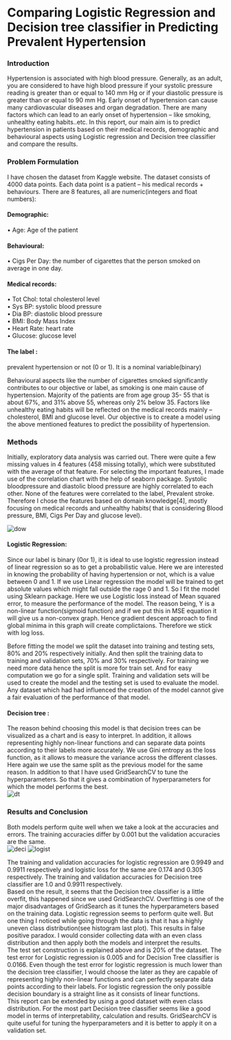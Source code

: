 
# **Comparing Logistic Regression and Decision tree classifier in Predicting Prevalent Hypertension**
### Introduction
Hypertension is associated with high blood pressure. Generally, as an adult, you are considered to 
have high blood pressure if your systolic pressure reading is greater than or equal to 140 mm Hg or if 
your diastolic pressure is greater than or equal to 90 mm Hg. Early onset of hypertension can 
cause many cardiovascular diseases and organ degradation. There are many factors which can lead to 
an early onset of hypertension – like smoking, unhealthy eating habits..etc. In this report, our main 
aim is to predict hypertension in patients based on their medical records, demographic and
behavioural aspects using Logistic regression and Decision tree classifier and compare the results.
### Problem Formulation
I have chosen the dataset from Kaggle website. The dataset consists of 4000 data points. Each data 
point is a patient – his medical records + behaviours. There are 8 features, all are numeric(integers 
and float numbers): 
#### Demographic:
• Age: Age of the patient
#### Behavioural:
• Cigs Per Day: the number of cigarettes that the person smoked on average in one day. 
#### Medical records:
• Tot Chol: total cholesterol level   
• Sys BP: systolic blood pressure   
• Dia BP: diastolic blood pressure   
• BMI: Body Mass Index   
• Heart Rate: heart rate   
• Glucose: glucose level  
#### The label :  
prevalent hypertension or not (0 or 1). It is a nominal variable(binary)    

Behavioural aspects like the number of cigarettes smoked significantly contributes to our objective or 
label, as smoking is one main cause of hypertension. Majority of the patients are from age group 35-
55 that is about 67%, and 31% above 55, whereas only 2% below 35. Factors like unhealthy eating habits will be reflected on the medical records mainly – cholesterol, 
BMI and glucose level. Our objective is to create a model using the above mentioned features to 
predict the possibility of hypertension.  

### Methods
Initially, exploratory data analysis was carried out. There were quite a few missing values in 4 
features (458 missing totally), which were substituted with the average of that feature. For selecting 
the important features, I made use of the correlation chart with the help of seaborn package. Systolic 
bloodpressure and diastolic blood pressure are highly correlated to each other. None of the features 
were correlated to the label, Prevalent stroke. Therefore I chose the features based on domain 
knowledge[4], mostly focusing on medical records and unhealthy habits( that is considering Blood 
pressure, BMI, Cigs Per Day and glucose level).  

![dow](https://user-images.githubusercontent.com/103304121/162563561-ecccbff7-b536-4a54-a184-2d83fb565153.png)  

#### Logistic Regression:  
Since our label is binary (0or 1), it is ideal to use logistic regression instead of linear regression so as 
to get a probabilistic value. Here we are interested in knowing the probability of having hypertension
or not, which is a value between 0 and 1. If we use Linear regression the model will be trained to get 
absolute values which might fall outside the rage 0 and 1. So I fit the model using Sklearn package.
Here we use Logistic loss instead of Mean squared error, to measure the performance of the model. 
The reason being, Y is a non-linear function(sigmoid function) and if we put this in MSE equation it 
will give us a non-convex graph. Hence gradient descent approach to find global minima in this graph 
will create complictaions. Therefore we stick with log loss.

Before fitting the model we split the dataset into training and testing sets, 80% and 20% respectively
initially. And then split the training data to training and validation sets, 70% and 30% respectively.
For training we need more data hence the split is more for train set. And for easy computation we go
for a single split. Training and validation sets will be used to create the model and the testing set is
used to evaluate the model. Any dataset which had had influenced the creation of the model cannot
give a fair evaluation of the performance of that model.  

#### Decision tree :
The reason behind choosing this model is that decision trees can be visualized as a chart and is easy to
interpret. In addition, it allows representing highly non-linear functions and can separate data points
according to their labels more accurately.
We use Gini entropy as the loss function, as it allows to measure the variance across the different 
classes. Here again we use the same split as the previous model for the same reason. In addition to 
that I have used GridSearchCV to tune the hyperparameters. So that it gives a combination of 
hyperparameters for which the model performs the best.  
![dt](https://user-images.githubusercontent.com/103304121/162564293-a62c0350-7181-4d42-aede-538046ac201f.png)


### Results and Conclusion
Both models perform quite well when we take a look at the accuracies and errors. The training 
accuracies differ by 0.001 but the validation accuracies are the same.  
![deci](https://user-images.githubusercontent.com/103304121/162564214-227b2bcb-3d1b-462a-9ce6-032da5c99f44.png)
![logist](https://user-images.githubusercontent.com/103304121/162564215-667918e1-2e27-462e-bbb1-e24fa87dd678.png)  

The training and validation accuracies for logistic regression are 0.9949 and 0.9911 respectively and logistic loss for the same are 0.174 and 0.305 respectively. 
The training and validation accuracies for Decision tree classifier are 1.0 and 0.9911 respectively.  
Based on the result, it seems that the Decision tree classifier is a little overfit, this happened since we used GridSearchCV. Overfitting is one of the major disadvantages of GridSearch as it tunes the hyperparameters based on the training data. Logistic regression seems to perform quite well. But one thing I noticed while going through the data is that it has a highly uneven class distribution(see histogram last plot). This results in false positive paradox. I would consider collecting data with an even class distribution and then apply both the models and interpret the results.  
The test set construction is explained above and is 20% of the dataset. The test error for Logistic regression is 0.005 and for Decision Tree classifier is 0.0166. Even though the test error for logistic regression is much lower than the decision tree classifier, I would choose the later as they are capable of representing highly non-linear functions and can perfectly separate data points according to their labels. For logistic regression the only possible decision boundary is a straight line as it consists of linear functions.  
This report can be extended by using a good dataset with even class distribution. For the most part Decision tree classifier seems like a good model in terms of interpretability, calculation and results. GridSearchCV is quite useful for tuning the hyperparameters and it is better to apply it on a validation set.



